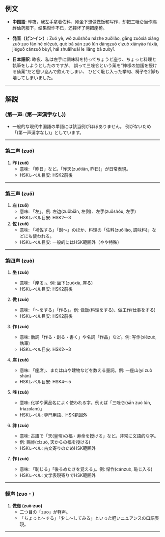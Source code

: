 ## 例文

* **中国語**:
  昨夜，我左手拿着佐料，刚坐下想做做饭和写作，却把三唑仑当作赐祚仙药服下，结果惭怍不已，还摔坏了两把座椅。

* **発音（ピンイン）**:
  Zuó yè, wǒ zuǒshǒu názhe zuǒliào, gāng zuòxià xiǎng zuò·zuo fàn hé xiězuò,
  què bǎ sān zuò lún dāngzuò cìzuò xiānyào fúxià,
  jiéguǒ cánzuò bùyǐ, hái shuāihuài le liǎng bǎ zuòyǐ.

* **日本語訳**:
  昨夜、私は左手に調味料を持ってちょうど座り、ちょっと料理と執筆をしようとしたのですが、
  誤って三唑仑という薬を“神様の加護を授ける仙薬”だと思い込んで飲んでしまい、
  ひどく恥じ入った挙句、椅子を2脚も壊してしまいました。

---

## 解説

### (第一声: (第一声漢字なし))
- 一般的な現代中国語の単語には該当例がほぼありません。
  例がないため「(第一声漢字なし)」としています。

---

### 第二声 (zuó)
1. **昨 (zuó)**
   - 意味: 「昨日」など。「昨天(zuótiān, 昨日)」が日常表現。
   - HSKレベル目安: HSK2前後

---

### 第三声 (zuǒ)
1. **左 (zuǒ)**
   - 意味: 「左」。例: 左边(zuǒbiān, 左側)、左手(zuǒshǒu, 左手)
   - HSKレベル目安: HSK2〜3
2. **佐 (zuǒ)**
   - 意味: 「補佐する」「副〜」のほか、料理の「佐料(zuǒliào, 調味料)」などにも使われる。
   - HSKレベル目安: 一般的にはHSK範囲外（やや特殊）

---

### 第四声 (zuò)

1. **坐 (zuò)**
   - 意味: 「座る」。例: 坐下(zuòxià, 座る)
   - HSKレベル目安: HSK2前後

2. **做 (zuò)**
   - 意味: 「〜をする」「作る」。例: 做饭(料理をする)、做工作(仕事をする)
   - HSKレベル目安: HSK2前後

3. **作 (zuò)**
   - 意味: 動詞「作る・創る・書く」や名詞「作品」など。例: 写作(xiězuò, 執筆)
   - HSKレベル目安: HSK2〜3

4. **座 (zuò)**
   - 意味: 「座席」、または山や建物などを数える量詞。例: 一座山(yí zuò shān)
   - HSKレベル目安: HSK4〜5

5. **唑 (zuò)**
   - 意味: 化学や薬品名によく使われる字。例えば「三唑仑(sān zuò lún, triazolam)」
   - HSKレベル: 専門用語、HSK範囲外

6. **祚 (zuò)**
   - 意味: 古語で「天(皇帝)の福・寿命を授ける」など。非常に文語的な字。
   - 例: 赐祚(cìzuò, 天からの福を授ける)
   - HSKレベル: 古文寄りのためHSK範囲外

7. **怍 (zuò)**
   - 意味: 「恥じる」「後ろめたさを覚える」。例: 惭怍(cánzuò, 恥じ入る)
   - HSKレベル: 文学表現寄りでHSK範囲外

---

### 軽声 (zuo・)
1. **做做 (zuò·zuo)**
   - 二つ目の「zuo」が軽声。
   - 「ちょっと〜する」「少し〜してみる」といった軽いニュアンスの口語表現。

---
